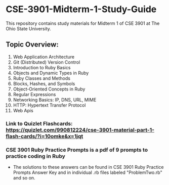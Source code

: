 # CSE-3901-Midterm-1-Study-Guide
This repository contains study materials for Midterm 1 of CSE 3901 at The Ohio State University.
## Topic Overview:
1. Web Application Architecture
2. Git (Distributed) Version Control
3. Introduction to Ruby Basics
4. Objects and Dynamic Types in Ruby
5. Ruby Classes and Methods
6. Blocks, Hashes, and Symbols
7. Object-Oriented Concepts in Ruby
8. Regular Expressions
9. Networking Basics: IP, DNS, URL, MIME
10. HTTP: Hypertext Transfer Protocol
11. Web Apis

### Link to Quizlet Flashcards: https://quizlet.com/990812224/cse-3901-material-part-1-flash-cards/?i=10omke&x=1jqt

### CSE 3901 Ruby Practice Prompts is a pdf of 9 prompts to practice coding in Ruby
- The solutions to these answers can be found in CSE 3901 Ruby Practice Prompts Answer Key and in individual .rb files labeled "ProblemTwo.rb" and so on.
